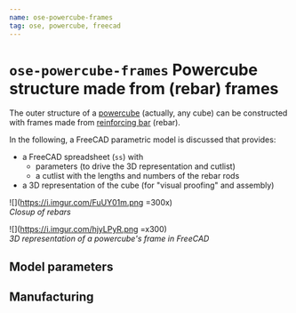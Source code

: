 ```yaml
---
name: ose-powercube-frames
tag: ose, powercube, freecad
---
```

# `ose-powercube-frames` Powercube structure made from (rebar) frames

The outer structure of a [powercube](https://wiki.opensourceecology.org/wiki/Power_Cube) (actually, any cube) can be constructed with frames made from [reinforcing bar](https://en.wikipedia.org/wiki/Rebar) (rebar).

In the following, a FreeCAD parametric model is discussed that provides:
- a FreeCAD spreadsheet (`ss`) with
	- parameters (to drive the 3D representation and cutlist)
	- a cutlist with the lengths and numbers of the rebar rods
- a 3D representation of the cube (for "visual proofing" and assembly)

![](https://i.imgur.com/FuUY01m.png =300x)  
*Closup of rebars*

![](https://i.imgur.com/hjyLPyR.png =x300)  
*3D representation of a powercube's frame in FreeCAD*

## Model parameters

## Manufacturing

